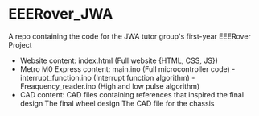 # EEERover_JWA
A repo containing the code for the JWA tutor group's first-year EEERover Project

  - Website content:
      index.html (Full website {HTML, CSS, JS})
  - Metro M0 Express content:
      main.ino (Full microcontroller code) - 
      interrupt_function.ino (Interrupt function algorithm) - 
      Freaquency_reader.ino (High and low pulse algorithm) 
  - CAD content:
      CAD files containing references that inspired the final design
      The final wheel design
      The CAD file for the chassis
      
